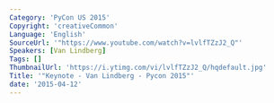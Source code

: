 ```yaml
---
Category: 'PyCon US 2015'
Copyright: 'creativeCommon'
Language: 'English'
SourceUrl: '"https://www.youtube.com/watch?v=lvlfTZzJ2_Q"'
Speakers: [Van Lindberg]
Tags: []
ThumbnailUrl: 'https://i.ytimg.com/vi/lvlfTZzJ2_Q/hqdefault.jpg'
Title: '"Keynote - Van Lindberg - Pycon 2015"'
date: '2015-04-12'
---
```


